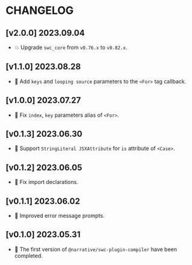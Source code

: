 # CHANGELOG

## [v2.0.0] 2023.09.04

- 💥 Upgrade `swc_core` from `v0.76.x` to `v0.82.x`.

## [v1.1.0] 2023.08.28

- 🌟 Add `keys` and `looping source` parameters to the `<For>` tag callback.

## [v1.0.0] 2023.07.27

- 🌟 Fix `index`, `key` parameters alias of `<For>`.

## [v0.1.3] 2023.06.30

- 🐞 Support `StringLiteral JSXAttribute` for `is` attribute of `<Case>`.

## [v0.1.2] 2023.06.05

- 🌟 Fix import declarations.

## [v0.1.1] 2023.06.02

- 🌟 Improved error message prompts.

## [v0.1.0] 2023.05.31

- 🌟 The first version of `@narrative/swc-plugin-compiler` have been completed.
